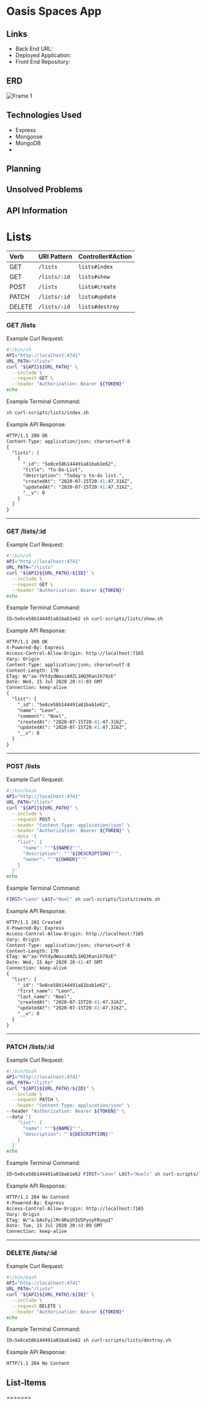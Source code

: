 # Oasis Spaces App
## Links
- Back End URL:
- Deployed Application:
- Front End Repository:
## ERD
![Frame 1](https://media.git.generalassemb.ly/user/28180/files/b1994b00-c69d-11ea-882f-6f6d353c7520)
## Technologies Used
- Express
- Mongoose
- MongoDB
-
## Planning
## Unsolved Problems
## API Information
# Lists
| Verb   | URI Pattern  | Controller#Action  |
|:-------|:-------------|:-------------------|
| GET    | `/lists`     | `lists#index`  |
| GET    | `/lists/:id` | `lists#show`   |
| POST   | `/lists`     | `lists#create` |
| PATCH  | `/lists/:id` | `lists#update` |
| DELETE | `/lists/:id` | `lists#destroy` |


### GET /lists
Example Curl Request:
```sh
#!/bin/sh
API="http://localhost:4741"
URL_PATH="/lists"
curl "${API}${URL_PATH}" \
  --include \
  --request GET \
  --header "Authorization: Bearer ${TOKEN}"
echo
```
Example Terminal Command:
```sh
sh curl-scripts/lists/index.sh
```
Example API Response:
```md
HTTP/1.1 200 OK
Content-Type: application/json; charset=utf-8
{
  "lists": [
    {
      "_id": "5e8ce58b144491a81bab1e62",
      "title": "To-Do-List",
      "description": "Today's to-do list.",
      "createdAt": "2020-07-15T20:41:47.316Z",
      "updatedAt": "2020-07-15T20:41:47.316Z",
      "__v": 0
    }
  ]
}
```
---
### GET /lists/:id
Example Curl Request:
```sh
#!/bin/sh
API="http://localhost:4741"
URL_PATH="/lists"
curl "${API}${URL_PATH}/${ID}" \
  --include \
  --request GET \
  --header "Authorization: Bearer ${TOKEN}"
echo
```
Example Terminal Command:
```sh
ID=5e8ce58b144491a81bab1e62 sh curl-scripts/lists/show.sh
```
Example API Response:
```md
HTTP/1.1 200 OK
X-Powered-By: Express
Access-Control-Allow-Origin: http://localhost:7165
Vary: Origin
Content-Type: application/json; charset=utf-8
Content-Length: 170
ETag: W/"aa-YVtdydWaszA0ZL1HQ3Ran1h79zE"
Date: Wed, 15 Jul 2020 20:45:03 GMT
Connection: keep-alive
{
  "list": {
    "_id": "5e8ce58b144491a81bab1e62",
    "name": "Leon",
    "comment": "Noel",
    "createdAt": "2020-07-15T20:41:47.316Z",
    "updatedAt": "2020-07-15T20:41:47.316Z",
    "__v": 0
  }
}
```
---
### POST /lists
Example Curl Request:
```sh
#!/bin/bash
API="http://localhost:4741"
URL_PATH="/lists"
curl "${API}${URL_PATH}" \
  --include \
  --request POST \
  --header "Content-Type: application/json" \
  --header "Authorization: Bearer ${TOKEN}" \
  --data '{
    "list": {
      "name": "'"${NAME}"'",
      "description": "'"${DESCRIPTION}"'",
      "owner": "'"${OWNER}"'"
    }
  }'
echo
```
Example Terminal Command:
```sh
FIRST="Leon" LAST="Noel" sh curl-scripts/lists/create.sh
```
Example API Response:
```md
HTTP/1.1 201 Created
X-Powered-By: Express
Access-Control-Allow-Origin: http://localhost:7165
Vary: Origin
Content-Type: application/json; charset=utf-8
Content-Length: 170
ETag: W/"aa-YVtdydWaszA0ZL1HQ3Ran1h79zE"
Date: Wed, 15 Apr 2020 20:41:47 GMT
Connection: keep-alive
{
  "list": {
    "_id": "5e8ce58b144491a81bab1e62",
    "first_name": "Leon",
    "last_name": "Noel",
    "createdAt": "2020-07-15T20:41:47.316Z",
    "updatedAt": "2020-07-15T20:41:47.316Z",
    "__v": 0
  }
}
```
---
### PATCH /lists/:id
Example Curl Request:
```sh
#!/bin/bash
API="http://localhost:4741"
URL_PATH="/lists"
curl "${API}${URL_PATH}/${ID}" \
  --include \
  --request PATCH \
  --header "Content-Type: application/json" \
--header "Authorization: Bearer ${TOKEN}" \
--data '{
    "list": {
      "name": "'"${NAME}"'",
      "description": "'${DESCRIPTION}'"
    }
  }'
echo
```
Example Terminal Command:
```sh
ID=5e8ce58b144491a81bab1e62 FIRST="Leon" LAST="Noels" sh curl-scripts/lists/update.sh
```
Example API Response:
```md
HTTP/1.1 204 No Content
X-Powered-By: Express
Access-Control-Allow-Origin: http://localhost:7165
Vary: Origin
ETag: W/"a-bAsFyilMr4Ra1hIU5PyoyFRunpI"
Date: Tue, 15 Jul 2020 20:48:09 GMT
Connection: keep-alive
```
---
### DELETE /lists/:id
Example Curl Request:
```sh
#!/bin/bash
API="http://localhost:4741"
URL_PATH="/lists"
curl "${API}${URL_PATH}/${ID}" \
  --include \
  --request DELETE \
  --header "Authorization: Bearer ${TOKEN}"
echo
```
Example Terminal Command:
```sh
ID=5e8ce58b144491a81bab1e62 sh curl-scripts/lists/destroy.sh
```
Example API Response:
```md
HTTP/1.1 204 No Content
```
## List-Items
=======
